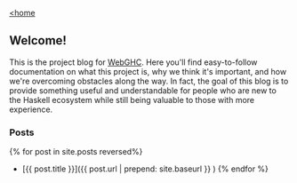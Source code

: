 <a href="/">&lt;home</a>
## Welcome!

This is the project blog for [WebGHC](https://github.com/WebGHC). Here you'll find easy-to-follow documentation on what this project is, why we think it's important, and how we're overcoming obstacles along the way. In fact, the goal of this blog is to provide something useful and understandable for people who are new to the Haskell ecosystem while still being valuable to those with more experience.

### Posts
{% for post in site.posts reversed%}
 * [{{ post.title }}]({{ post.url | prepend: site.baseurl }} )
{% endfor %}
